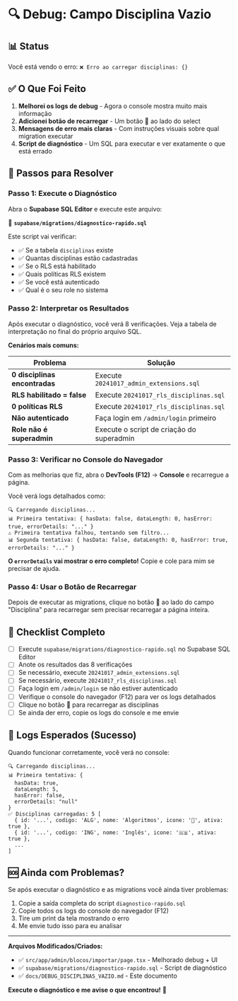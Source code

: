 # 🔍 Debug: Campo Disciplina Vazio

## 📊 Status

Você está vendo o erro: `❌ Erro ao carregar disciplinas: {}`

## ✅ O Que Foi Feito

1. **Melhorei os logs de debug** - Agora o console mostra muito mais informação
2. **Adicionei botão de recarregar** - Um botão 🔄 ao lado do select
3. **Mensagens de erro mais claras** - Com instruções visuais sobre qual migration executar
4. **Script de diagnóstico** - Um SQL para executar e ver exatamente o que está errado

## 🚀 Passos para Resolver

### Passo 1: Execute o Diagnóstico

Abra o **Supabase SQL Editor** e execute este arquivo:

📁 **`supabase/migrations/diagnostico-rapido.sql`**

Este script vai verificar:
- ✅ Se a tabela `disciplinas` existe
- ✅ Quantas disciplinas estão cadastradas
- ✅ Se o RLS está habilitado
- ✅ Quais políticas RLS existem
- ✅ Se você está autenticado
- ✅ Qual é o seu role no sistema

### Passo 2: Interpretar os Resultados

Após executar o diagnóstico, você verá 8 verificações. Veja a tabela de interpretação no final do próprio arquivo SQL.

**Cenários mais comuns:**

| Problema | Solução |
|----------|---------|
| **0 disciplinas encontradas** | Execute `20241017_admin_extensions.sql` |
| **RLS habilitado = false** | Execute `20241017_rls_disciplinas.sql` |
| **0 políticas RLS** | Execute `20241017_rls_disciplinas.sql` |
| **Não autenticado** | Faça login em `/admin/login` primeiro |
| **Role não é superadmin** | Execute o script de criação do superadmin |

### Passo 3: Verificar no Console do Navegador

Com as melhorias que fiz, abra o **DevTools (F12)** → **Console** e recarregue a página.

Você verá logs detalhados como:

```
🔍 Carregando disciplinas...
📊 Primeira tentativa: { hasData: false, dataLength: 0, hasError: true, errorDetails: "..." }
⚠️ Primeira tentativa falhou, tentando sem filtro...
📊 Segunda tentativa: { hasData: false, dataLength: 0, hasError: true, errorDetails: "..." }
```

**O `errorDetails` vai mostrar o erro completo!** Copie e cole para mim se precisar de ajuda.

### Passo 4: Usar o Botão de Recarregar

Depois de executar as migrations, clique no botão **🔄** ao lado do campo "Disciplina" para recarregar sem precisar recarregar a página inteira.

## 🎯 Checklist Completo

- [ ] Execute `supabase/migrations/diagnostico-rapido.sql` no Supabase SQL Editor
- [ ] Anote os resultados das 8 verificações
- [ ] Se necessário, execute `20241017_admin_extensions.sql`
- [ ] Se necessário, execute `20241017_rls_disciplinas.sql`
- [ ] Faça login em `/admin/login` se não estiver autenticado
- [ ] Verifique o console do navegador (F12) para ver os logs detalhados
- [ ] Clique no botão 🔄 para recarregar as disciplinas
- [ ] Se ainda der erro, copie os logs do console e me envie

## 📝 Logs Esperados (Sucesso)

Quando funcionar corretamente, você verá no console:

```
🔍 Carregando disciplinas...
📊 Primeira tentativa: { 
  hasData: true, 
  dataLength: 5, 
  hasError: false,
  errorDetails: "null"
}
✅ Disciplinas carregadas: 5 [
  { id: '...', codigo: 'ALG', nome: 'Algoritmos', icone: '🧮', ativa: true },
  { id: '...', codigo: 'ING', nome: 'Inglês', icone: '🇬🇧', ativa: true },
  ...
]
```

## 🆘 Ainda com Problemas?

Se após executar o diagnóstico e as migrations você ainda tiver problemas:

1. Copie a saída completa do script `diagnostico-rapido.sql`
2. Copie todos os logs do console do navegador (F12)
3. Tire um print da tela mostrando o erro
4. Me envie tudo isso para eu analisar

---

**Arquivos Modificados/Criados:**

- ✅ `src/app/admin/blocos/importar/page.tsx` - Melhorado debug + UI
- ✅ `supabase/migrations/diagnostico-rapido.sql` - Script de diagnóstico
- ✅ `docs/DEBUG_DISCIPLINAS_VAZIO.md` - Este documento

**Execute o diagnóstico e me avise o que encontrou!** 🚀














